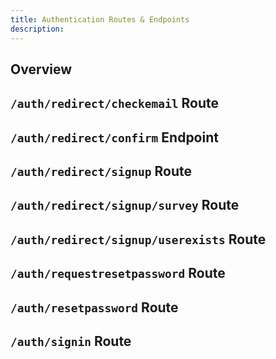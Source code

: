 ```yaml
---
title: Authentication Routes & Endpoints
description: 
---
```


## Overview

## `/auth/redirect/checkemail` Route

## `/auth/redirect/confirm` Endpoint

## `/auth/redirect/signup` Route

## `/auth/redirect/signup/survey` Route

## `/auth/redirect/signup/userexists` Route

## `/auth/requestresetpassword` Route

## `/auth/resetpassword` Route

## `/auth/signin` Route
